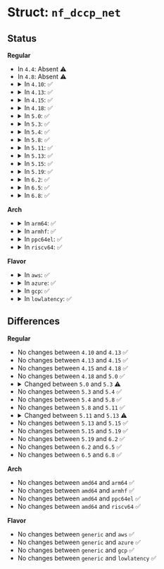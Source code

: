 # Struct: <code>nf_dccp_net</code>

## Status
<b>Regular</b>
<ul>
<li>
In <code>4.4</code>: Absent ⚠️
</li>
<li>
In <code>4.8</code>: Absent ⚠️
</li>
<li>
<details>
<summary>In <code>4.10</code>: ✅</summary>

```c
struct nf_dccp_net {
    struct nf_proto_net pn;
    int dccp_loose;
    unsigned int dccp_timeout[10];
};
```
</details>
</li>
<li>
<details>
<summary>In <code>4.13</code>: ✅</summary>

```c
struct nf_dccp_net {
    struct nf_proto_net pn;
    int dccp_loose;
    unsigned int dccp_timeout[10];
};
```
</details>
</li>
<li>
<details>
<summary>In <code>4.15</code>: ✅</summary>

```c
struct nf_dccp_net {
    struct nf_proto_net pn;
    int dccp_loose;
    unsigned int dccp_timeout[10];
};
```
</details>
</li>
<li>
<details>
<summary>In <code>4.18</code>: ✅</summary>

```c
struct nf_dccp_net {
    struct nf_proto_net pn;
    int dccp_loose;
    unsigned int dccp_timeout[10];
};
```
</details>
</li>
<li>
<details>
<summary>In <code>5.0</code>: ✅</summary>

```c
struct nf_dccp_net {
    struct nf_proto_net pn;
    int dccp_loose;
    unsigned int dccp_timeout[10];
};
```
</details>
</li>
<li>
<details>
<summary>In <code>5.3</code>: ✅</summary>

```c
struct nf_dccp_net {
    int dccp_loose;
    unsigned int dccp_timeout[10];
};
```
</details>
</li>
<li>
<details>
<summary>In <code>5.4</code>: ✅</summary>

```c
struct nf_dccp_net {
    int dccp_loose;
    unsigned int dccp_timeout[10];
};
```
</details>
</li>
<li>
<details>
<summary>In <code>5.8</code>: ✅</summary>

```c
struct nf_dccp_net {
    int dccp_loose;
    unsigned int dccp_timeout[10];
};
```
</details>
</li>
<li>
<details>
<summary>In <code>5.11</code>: ✅</summary>

```c
struct nf_dccp_net {
    int dccp_loose;
    unsigned int dccp_timeout[10];
};
```
</details>
</li>
<li>
<details>
<summary>In <code>5.13</code>: ✅</summary>

```c
struct nf_dccp_net {
    u8 dccp_loose;
    unsigned int dccp_timeout[10];
};
```
</details>
</li>
<li>
<details>
<summary>In <code>5.15</code>: ✅</summary>

```c
struct nf_dccp_net {
    u8 dccp_loose;
    unsigned int dccp_timeout[10];
};
```
</details>
</li>
<li>
<details>
<summary>In <code>5.19</code>: ✅</summary>

```c
struct nf_dccp_net {
    u8 dccp_loose;
    unsigned int dccp_timeout[10];
};
```
</details>
</li>
<li>
<details>
<summary>In <code>6.2</code>: ✅</summary>

```c
struct nf_dccp_net {
    u8 dccp_loose;
    unsigned int dccp_timeout[10];
};
```
</details>
</li>
<li>
<details>
<summary>In <code>6.5</code>: ✅</summary>

```c
struct nf_dccp_net {
    u8 dccp_loose;
    unsigned int dccp_timeout[10];
};
```
</details>
</li>
<li>
<details>
<summary>In <code>6.8</code>: ✅</summary>

```c
struct nf_dccp_net {
    u8 dccp_loose;
    unsigned int dccp_timeout[10];
};
```
</details>
</li>
</ul>
<b>Arch</b>
<ul>
<li>
<details>
<summary>In <code>arm64</code>: ✅</summary>

```c
struct nf_dccp_net {
    int dccp_loose;
    unsigned int dccp_timeout[10];
};
```
</details>
</li>
<li>
<details>
<summary>In <code>armhf</code>: ✅</summary>

```c
struct nf_dccp_net {
    int dccp_loose;
    unsigned int dccp_timeout[10];
};
```
</details>
</li>
<li>
<details>
<summary>In <code>ppc64el</code>: ✅</summary>

```c
struct nf_dccp_net {
    int dccp_loose;
    unsigned int dccp_timeout[10];
};
```
</details>
</li>
<li>
<details>
<summary>In <code>riscv64</code>: ✅</summary>

```c
struct nf_dccp_net {
    int dccp_loose;
    unsigned int dccp_timeout[10];
};
```
</details>
</li>
</ul>
<b>Flavor</b>
<ul>
<li>
<details>
<summary>In <code>aws</code>: ✅</summary>

```c
struct nf_dccp_net {
    int dccp_loose;
    unsigned int dccp_timeout[10];
};
```
</details>
</li>
<li>
<details>
<summary>In <code>azure</code>: ✅</summary>

```c
struct nf_dccp_net {
    int dccp_loose;
    unsigned int dccp_timeout[10];
};
```
</details>
</li>
<li>
<details>
<summary>In <code>gcp</code>: ✅</summary>

```c
struct nf_dccp_net {
    int dccp_loose;
    unsigned int dccp_timeout[10];
};
```
</details>
</li>
<li>
<details>
<summary>In <code>lowlatency</code>: ✅</summary>

```c
struct nf_dccp_net {
    int dccp_loose;
    unsigned int dccp_timeout[10];
};
```
</details>
</li>
</ul>

## Differences
<b>Regular</b>
<ul>
<li>
No changes between <code>4.10</code> and <code>4.13</code> ✅
</li>
<li>
No changes between <code>4.13</code> and <code>4.15</code> ✅
</li>
<li>
No changes between <code>4.15</code> and <code>4.18</code> ✅
</li>
<li>
No changes between <code>4.18</code> and <code>5.0</code> ✅
</li>
<li>
<details>
<summary>Changed between <code>5.0</code> and <code>5.3</code> ⚠️</summary>
<ul>
<li>
<b>Field removed. </b>
<code>struct nf_proto_net pn</code>
</li>
</ul>
</details>
</li>
<li>
No changes between <code>5.3</code> and <code>5.4</code> ✅
</li>
<li>
No changes between <code>5.4</code> and <code>5.8</code> ✅
</li>
<li>
No changes between <code>5.8</code> and <code>5.11</code> ✅
</li>
<li>
<details>
<summary>Changed between <code>5.11</code> and <code>5.13</code> ⚠️</summary>
<ul>
<li>
<b>Field type changed. </b>
<code>int dccp_loose</code> ➡️ <code>u8 dccp_loose</code>
</li>
</ul>
</details>
</li>
<li>
No changes between <code>5.13</code> and <code>5.15</code> ✅
</li>
<li>
No changes between <code>5.15</code> and <code>5.19</code> ✅
</li>
<li>
No changes between <code>5.19</code> and <code>6.2</code> ✅
</li>
<li>
No changes between <code>6.2</code> and <code>6.5</code> ✅
</li>
<li>
No changes between <code>6.5</code> and <code>6.8</code> ✅
</li>
</ul>
<b>Arch</b>
<ul>
<li>
No changes between <code>amd64</code> and <code>arm64</code> ✅
</li>
<li>
No changes between <code>amd64</code> and <code>armhf</code> ✅
</li>
<li>
No changes between <code>amd64</code> and <code>ppc64el</code> ✅
</li>
<li>
No changes between <code>amd64</code> and <code>riscv64</code> ✅
</li>
</ul>
<b>Flavor</b>
<ul>
<li>
No changes between <code>generic</code> and <code>aws</code> ✅
</li>
<li>
No changes between <code>generic</code> and <code>azure</code> ✅
</li>
<li>
No changes between <code>generic</code> and <code>gcp</code> ✅
</li>
<li>
No changes between <code>generic</code> and <code>lowlatency</code> ✅
</li>
</ul>

